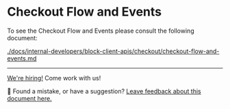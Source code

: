 # Checkout Flow and Events

To see the Checkout Flow and Events please consult the following document:

[./docs/internal-developers/block-client-apis/checkout/checkout-flow-and-events.md](../../../../docs/internal-developers/block-client-apis/checkout/checkout-flow-and-events.md)

---

[We're hiring!](https://woocommerce.com/careers/) Come work with us!

🐞 Found a mistake, or have a suggestion? [Leave feedback about this document here.](https://github.com/woocommerce/woocommerce-blocks/issues/new?assignees=&labels=type%3A+documentation&template=--doc-feedback.md&title=Feedback%20on%20./docs/third-party-developers/extensibility/checkout-payment-methods/checkout-flow-and-events.md)

<!-- /FEEDBACK -->

